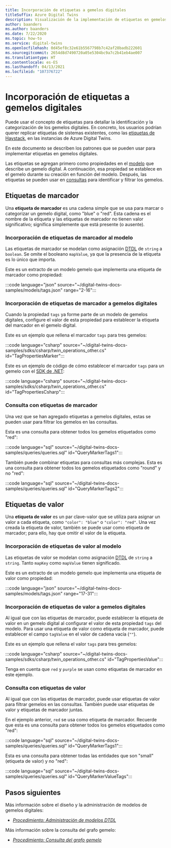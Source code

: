 ```yaml
---
title: Incorporación de etiquetas a gemelos digitales
titleSuffix: Azure Digital Twins
description: Visualización de la implementación de etiquetas en gemelos digitales
author: baanders
ms.author: baanders
ms.date: 7/22/2020
ms.topic: how-to
ms.service: digital-twins
ms.openlocfilehash: 0d45ef8c32e61b5567798b7c42af28badb222601
ms.sourcegitcommit: 2654d8d7490720a05e5304bc9a7c2b41eb4ae007
ms.translationtype: HT
ms.contentlocale: es-ES
ms.lasthandoff: 04/13/2021
ms.locfileid: "107376722"
---
```

# <a name="add-tags-to-digital-twins"></a>Incorporación de etiquetas a gemelos digitales 

Puede usar el concepto de etiquetas para detallar la identificación y la categorización de los gemelos digitales. En concreto, los usuarios podrían querer replicar etiquetas de sistemas existentes, como las [etiquetas de Haystack](https://project-haystack.org/doc/TagModel), en las instancias de Azure Digital Twins. 

En este documento se describen los patrones que se pueden usar para implementar etiquetas en gemelos digitales.

Las etiquetas se agregan primero como propiedades en el [modelo](concepts-models.md) que describe un gemelo digital. A continuación, esa propiedad se establece en el gemelo durante su creación en función del modelo. Después, las etiquetas se pueden usar en [consultas](concepts-query-language.md) para identificar y filtrar los gemelos.

## <a name="marker-tags"></a>Etiquetas de marcador 

Una **etiqueta de marcador** es una cadena simple que se usa para marcar o categorizar un gemelo digital, como "blue" o "red". Esta cadena es el nombre de la etiqueta y las etiquetas de marcador no tienen valor significativo; significa simplemente que está presente (o ausente). 

### <a name="add-marker-tags-to-model"></a>Incorporación de etiquetas de marcador al modelo 

Las etiquetas de marcador se modelan como asignación [DTDL](https://github.com/Azure/opendigitaltwins-dtdl/blob/master/DTDL/v2/dtdlv2.md) de `string` a `boolean`. Se omite el booleano `mapValue`, ya que la presencia de la etiqueta es lo único que importa. 

Este es un extracto de un modelo gemelo que implementa una etiqueta de marcador como propiedad:

:::code language="json" source="~/digital-twins-docs-samples/models/tags.json" range="2-16":::

### <a name="add-marker-tags-to-digital-twins"></a>Incorporación de etiquetas de marcador a gemelos digitales

Cuando la propiedad `tags` ya forme parte de un modelo de gemelos digitales, configure el valor de esta propiedad para establecer la etiqueta del marcador en el gemelo digital. 

Este es un ejemplo que rellena el marcador `tags` para tres gemelos:

:::code language="csharp" source="~/digital-twins-docs-samples/sdks/csharp/twin_operations_other.cs" id="TagPropertiesMarker":::

Este es un ejemplo de código de cómo establecer el marcador `tags` para un gemelo con el [SDK de .NET](/dotnet/api/overview/azure/digitaltwins/client):

:::code language="csharp" source="~/digital-twins-docs-samples/sdks/csharp/twin_operations_other.cs" id="TagPropertiesCsharp":::

### <a name="query-with-marker-tags"></a>Consulta con etiquetas de marcador

Una vez que se han agregado etiquetas a gemelos digitales, estas se pueden usar para filtrar los gemelos en las consultas. 

Esta es una consulta para obtener todos los gemelos etiquetados como "red": 

:::code language="sql" source="~/digital-twins-docs-samples/queries/queries.sql" id="QueryMarkerTags1":::

También puede combinar etiquetas para consultas más complejas. Esta es una consulta para obtener todos los gemelos etiquetados como "round" y no "red": 

:::code language="sql" source="~/digital-twins-docs-samples/queries/queries.sql" id="QueryMarkerTags2":::

## <a name="value-tags"></a>Etiquetas de valor 

Una **etiqueta de valor** es un par clave-valor que se utiliza para asignar un valor a cada etiqueta, como `"color": "blue"` o `"color": "red"`. Una vez creada la etiqueta de valor, también se puede usar como etiqueta de marcador; para ello, hay que omitir el valor de la etiqueta. 

### <a name="add-value-tags-to-model"></a>Incorporación de etiquetas de valor al modelo 

Las etiquetas de valor se modelan como asignación [DTDL](https://github.com/Azure/opendigitaltwins-dtdl/blob/master/DTDL/v2/dtdlv2.md) de `string` a `string`. Tanto `mapKey` como `mapValue` tienen significado. 

Este es un extracto de un modelo gemelo que implementa una etiqueta de valor como propiedad:

:::code language="json" source="~/digital-twins-docs-samples/models/tags.json" range="17-31":::

### <a name="add-value-tags-to-digital-twins"></a>Incorporación de etiquetas de valor a gemelos digitales

Al igual que con las etiquetas de marcador, puede establecer la etiqueta de valor en un gemelo digital al configurar el valor de esta propiedad `tags` del modelo. Para usar una etiqueta de valor como etiqueta de marcador, puede establecer el campo `tagValue` en el valor de cadena vacía (`""`). 

Este es un ejemplo que rellena el valor `tags` para tres gemelos:

:::code language="csharp" source="~/digital-twins-docs-samples/sdks/csharp/twin_operations_other.cs" id="TagPropertiesValue":::

Tenga en cuenta que `red` y `purple` se usan como etiquetas de marcador en este ejemplo.

### <a name="query-with-value-tags"></a>Consulta con etiquetas de valor

Al igual que con las etiquetas de marcador, puede usar etiquetas de valor para filtrar gemelos en las consultas. También puede usar etiquetas de valor y etiquetas de marcador juntas.

En el ejemplo anterior, `red` se usa como etiqueta de marcador. Recuerde que esta es una consulta para obtener todos los gemelos etiquetados como "red": 

:::code language="sql" source="~/digital-twins-docs-samples/queries/queries.sql" id="QueryMarkerTags1":::

Esta es una consulta para obtener todas las entidades que son "small" (etiqueta de valor) y no "red": 

:::code language="sql" source="~/digital-twins-docs-samples/queries/queries.sql" id="QueryMarkerValueTags":::

## <a name="next-steps"></a>Pasos siguientes

Más información sobre el diseño y la administración de modelos de gemelos digitales:
* [*Procedimiento: Administración de modelos DTDL*](how-to-manage-model.md)

Más información sobre la consulta del grafo gemelo:
* [*Procedimiento: Consulta del grafo gemelo*](how-to-query-graph.md)
